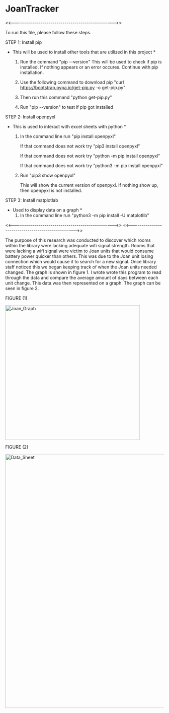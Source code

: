 # JoanTracker
<<------------------------------------------------->>

To run this file, please follow these steps.

STEP 1: Install pip
* This will be used to install other tools that are utilized in this project *
  1. Run the command "pip --version"
      This will be used to check if pip is installed. If nothing appears or an error occures. Continue with pip installation.
  2. Use the following command to download pip "curl https://bootstrap.pypa.io/get-pip.py -o get-pip.py"
  
  3. Then run this command "python get-pip.py"
  
  4. Run "pip --version" to test if pip got installed

STEP 2: Install openpyxl
* This is used to interact with excel sheets with python *
  1. In the command line run "pip install openpyxl"
  
     If that command does not work try "pip3 install openpyxl"
    
     If that command does not work try "python -m pip install openpyxl"
    
     If that command does not work try "python3 -m pip install openpyxl"
     
  2. Run "pip3 show openpyxl"
  
     This will show the current version of openpyxl. If nothing show up, then openpyxl is not installed.
  
STEP 3: Install matplotlab
* Used to display data on a graph *
  1. In the command line run "python3 -m pip install -U matplotlib"
  
<<------------------------------------------------->>
<<------------------------------------------------->>

The purpose of this research was conducted to discover which rooms within the library were lacking adequate wifi signal strength. Rooms that were
lacking a wifi signal were victim to Joan units that would consume battery power quicker than others. This was due to the Joan unit losing connection
which would cause it to search for a new signal. Once library staff noticed this we began keeping track of when the Joan units needed changed. The graph 
is shown in figure 1. I wrote wrote this program to read through the data and compare the average amount of days between each unit change. This data was 
then represented on a graph. The graph can be seen in figure 2.


FIGURE (1)

<img width="428" alt="Joan_Graph" src="https://user-images.githubusercontent.com/100253301/183335920-03299c07-2007-47b2-ad19-084c17a3a915.png">

FIGURE (2)

<img width="807" alt="Data_Sheet" src="https://user-images.githubusercontent.com/100253301/183336284-7fafd6b0-55da-4110-9cc4-fd89843f0c87.png">

    
